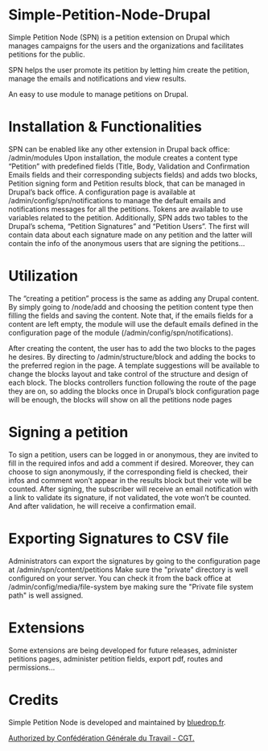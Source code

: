 # Simple-Petition-Node-Drupal
Simple Petition Node (SPN) is a petition extension on Drupal which manages campaigns for the users and the organizations and facilitates petitions for the public.  

SPN helps the user promote its petition by letting him create the petition, manage the emails and notifications and view results.

An easy to use module to manage petitions on Drupal.

# Installation & Functionalities
SPN can be enabled like any other extension in Drupal back office: /admin/modules
Upon installation, the module creates a content type “Petition” with predefined fields (Title, Body, Validation and Confirmation Emails fields and their corresponding subjects fields) and adds two blocks, Petition signing form and Petition results block, that can be managed in Drupal’s back office.
A configuration page is available at /admin/config/spn/notifications to manage the default emails and notifications messages for all the petitions. Tokens are available to use variables related to the petition.
Additionally, SPN adds two tables to the Drupal’s schema, “Petition Signatures” and “Petition Users”. The first will contain data about each signature made on any petition and the latter will contain the info of the anonymous users that are signing the petitions... 

# Utilization
The “creating a petition” process is the same as adding any Drupal content. By simply going to /node/add and choosing the petition content type then filling the fields and saving the content.
Note that, if the emails fields for a content are left empty, the module will use the default emails defined in the configuration page of the module (/admin/config/spn/notifications).

After creating the content, the user has to add the two blocks to the pages he desires. By directing to  /admin/structure/block and adding the bocks to the preferred region in the page. A template suggestions will be available to change the blocks layout and take control of the structure and design of each block.
The blocks controllers function following the route of the page they are on, so adding the blocks once in Drupal’s block configuration page will be enough, the blocks will show on all the petitions node pages

# Signing a petition
To sign a petition, users can be logged in or anonymous, they are invited to fill in the required infos and add a comment if desired. Moreover, they can choose to sign anonymously, if the corresponding field is checked, their infos and comment won’t appear in the results block but their vote will be counted. After signing, the subscriber will receive an email notification with a link to validate its signature, if not validated, the vote won’t be counted. And after validation, he will receive a confirmation email.

# Exporting Signatures to CSV file
Administrators can export the signatures by going to the configuration page at  /admin/spn/content/petitions
Make sure the "private" directory is well configured on your server. You can check it from the back office at /admin/config/media/file-system bye making sure the "Private file system path" is well assigned.

# Extensions
Some extensions are being developed for future releases, administer petitions pages, administer petition fields, export pdf, routes and permissions...

# Credits
Simple Petition Node is developed and maintained by <a href="https://bluedrop.fr">bluedrop.fr</a>.

<a href="https://www.cgt.fr/" title="CGT">Authorized by Confédération Générale du Travail - CGT.</a>
